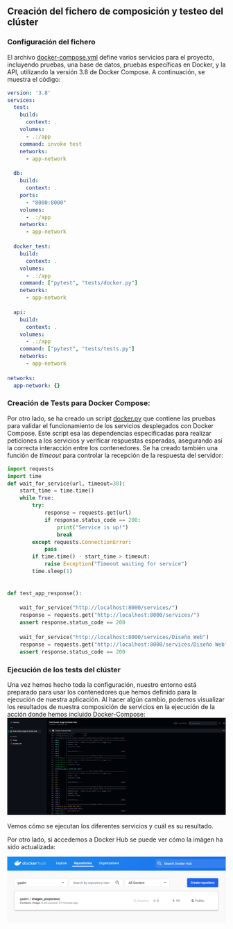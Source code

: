 ## Creación del fichero de composición y testeo del clúster

### Configuración del fichero

El archivo [docker-compose.yml](/./docker-compose.yml) define varios servicios para el proyecto, incluyendo pruebas, una base de datos, pruebas específicas en Docker, y la API, utilizando la versión 3.8 de Docker Compose. A continuación, se muestra el código:

```yaml
version: '3.8'
services:
  test:
    build:
      context: .
    volumes:
      - .:/app
    command: invoke test
    networks:
      - app-network

  db:
    build: 
      context: .
    ports:
      - "8000:8000"
    volumes:
      - .:/app
    networks:
      - app-network

  docker_test:
    build:
      context: .
    volumes:
      - .:/app
    command: ["pytest", "tests/docker.py"]
    networks:
      - app-network

  api:
    build:
      context: .
    volumes:
      - .:/app
    command: ["pytest", "tests/tests.py"]
    networks:
      - app-network

networks:
  app-network: {}
```

### Creación de Tests para Docker Compose:

Por otro lado, se ha creado un script [docker.py](/./tests/docker.py) que contiene las pruebas para validar el funcionamiento de los servicios desplegados con Docker Compose. Este script esa las dependencias especificadas para realizar peticiones a los servicios y verificar respuestas esperadas, asegurando así la correcta interacción entre los contenedores. Se ha creado también una función de *timeout* para controlar la recepción de la respuesta del servidor:
```python
import requests
import time
def wait_for_service(url, timeout=30):
    start_time = time.time()
    while True:
        try:
            response = requests.get(url)
            if response.status_code == 200:
                print("Service is up!")
                break
        except requests.ConnectionError:
            pass
        if time.time() - start_time > timeout:
            raise Exception("Timeout waiting for service")
        time.sleep(1)


def test_app_response():

    wait_for_service("http://localhost:8000/services/")
    response = requests.get("http://localhost:8000/services/")
    assert response.status_code == 200

    wait_for_service("http://localhost:8000/services/Diseño Web")
    response = requests.get("http://localhost:8000/services/Diseño Web")
    assert response.status_code == 200
```

### Ejecución de los tests del clúster

Una vez hemos hecho toda la configuración, nuestro entorno está preparado para usar los contenedores que hemos definido para la ejecución de nuestra aplicación. Al hacer algún cambio, podemos visualizar los resultados de nuestra composición de servicios en la ejecución de la acción donde hemos incluido Docker-Compose:
![Resultado de la acción](/./img/6_action_result.png)


Vemos cómo se ejecutan los diferentes servicios y cuál es su resultado.

Por otro lado, si accedemos a Docker Hub se puede ver cómo la imágen ha sido actualizada:


![Docker Hub](/./img/6_docker_push.png)